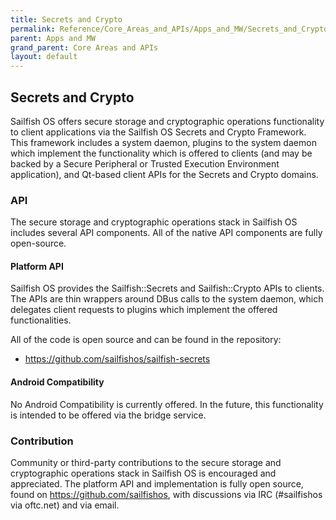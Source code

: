```yaml
---
title: Secrets and Crypto
permalink: Reference/Core_Areas_and_APIs/Apps_and_MW/Secrets_and_Crypto/
parent: Apps and MW
grand_parent: Core Areas and APIs
layout: default
---
```


## Secrets and Crypto

Sailfish OS offers secure storage and cryptographic operations functionality to client applications via the Sailfish OS Secrets and Crypto Framework. This framework includes a system daemon, plugins to the system daemon which implement the functionality which is offered to clients (and may be backed by a Secure Peripheral or Trusted Execution Environment application), and Qt-based client APIs for the Secrets and Crypto domains.

### API

The secure storage and cryptographic operations stack in Sailfish OS includes several API components. All of the native API components are fully open-source.

#### Platform API

Sailfish OS provides the Sailfish::Secrets and Sailfish::Crypto APIs to clients. The APIs are thin wrappers around DBus calls to the system daemon, which delegates client requests to plugins which implement the offered functionalities.

All of the code is open source and can be found in the repository:

  - <https://github.com/sailfishos/sailfish-secrets>

#### Android Compatibility

No Android Compatibility is currently offered. In the future, this functionality is intended to be offered via the bridge service.

### Contribution

Community or third-party contributions to the secure storage and cryptographic operations stack in Sailfish OS is encouraged and appreciated. The platform API and implementation is fully open source, found on <https://github.com/sailfishos>, with discussions via IRC (#sailfishos via oftc.net) and via email.
